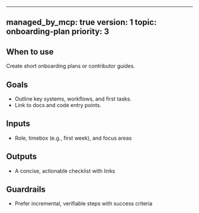 <!--
⚙️  This file is generated and managed by the My Work Assistant MCP Server.
Do not edit directly.
To modify content, update:
  .my_work_assistant/my-work-assistant.config.json
-->
---
managed_by_mcp: true
version: 1
topic: onboarding-plan
priority: 3
---
## When to use
Create short onboarding plans or contributor guides.

## Goals
- Outline key systems, workflows, and first tasks.
- Link to docs and code entry points.

## Inputs
- Role, timebox (e.g., first week), and focus areas

## Outputs
- A concise, actionable checklist with links

## Guardrails
- Prefer incremental, verifiable steps with success criteria